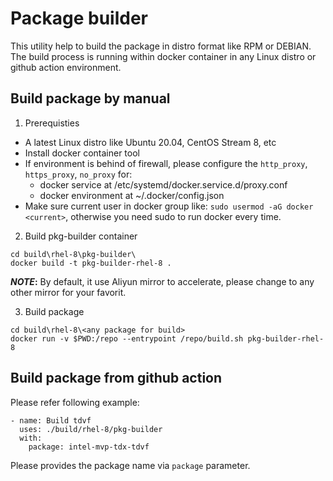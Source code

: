 # Package builder

This utility help to build the package in distro format like RPM or DEBIAN. The
build process is running within docker container in any Linux distro or github
action environment.

## Build package by manual

1. Prerequisties

- A latest Linux distro like Ubuntu 20.04, CentOS Stream 8, etc
- Install docker container tool
- If environment is behind of firewall, please configure the `http_proxy`,
`https_proxy`, `no_proxy` for:
  - docker service at /etc/systemd/docker.service.d/proxy.conf
  - docker environment at ~/.docker/config.json
- Make sure current user in docker group like: `sudo usermod -aG docker <current>`,
otherwise you need sudo to run docker every time.

2. Build pkg-builder container

```
cd build\rhel-8\pkg-builder\
docker build -t pkg-builder-rhel-8 .
```

**_NOTE_:** By default, it use Aliyun mirror to accelerate, please change to any
other mirror for your favorit.

3. Build package

```
cd build\rhel-8\<any package for build>
docker run -v $PWD:/repo --entrypoint /repo/build.sh pkg-builder-rhel-8
```

## Build package from github action

Please refer following example:

```
- name: Build tdvf
  uses: ./build/rhel-8/pkg-builder
  with:
    package: intel-mvp-tdx-tdvf
```

Please provides the package name via `package` parameter.
